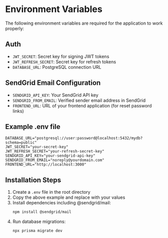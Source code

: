 # Environment Variables

The following environment variables are required for the application to work properly:

## Auth
- `JWT_SECRET`: Secret key for signing JWT tokens
- `JWT_REFRESH_SECRET`: Secret key for refresh tokens
- `DATABASE_URL`: PostgreSQL connection URL

## SendGrid Email Configuration
- `SENDGRID_API_KEY`: Your SendGrid API key
- `SENDGRID_FROM_EMAIL`: Verified sender email address in SendGrid
- `FRONTEND_URL`: URL of your frontend application (for reset password links)

## Example .env file
```env
DATABASE_URL="postgresql://user:password@localhost:5432/mydb?schema=public"
JWT_SECRET="your-secret-key"
JWT_REFRESH_SECRET="your-refresh-secret-key"
SENDGRID_API_KEY="your-sendgrid-api-key"
SENDGRID_FROM_EMAIL="noreply@yourdomain.com"
FRONTEND_URL="http://localhost:3000"
```

## Installation Steps
1. Create a `.env` file in the root directory
2. Copy the above example and replace with your values
3. Install dependencies including @sendgrid/mail:
   ```bash
   npm install @sendgrid/mail
   ```
4. Run database migrations:
   ```bash
   npx prisma migrate dev
   ```


   